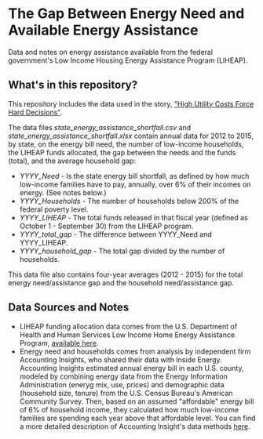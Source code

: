 # The Gap Between Energy Need and Available Energy Assistance
Data and notes on energy assistance available from the federal government's Low Income Housing Energy Assistance Program (LIHEAP).

## What's in this repository?

This repository includes the data used in the story, ["High Utility Costs Force Hard Decisions"](http://insideenergy.org/2016/05/08/high-utility-costs-force-hard-decisions-for-the-poor/).

The data files *state_energy_assistance_shortfall.csv* and *state_energy_assistance_shortfall.xlsx* contain annual data for 2012 to 2015, by state, on the energy bill need, the number of low-income households, the LIHEAP funds allocated, the gap between the needs and the funds (total), and the average household gap:
* *YYYY_Need* -  Is the state energy bill shortfall, as defined by how much low-income families have to pay, annually, over 6% of their incomes on energy. (See notes below.)
* *YYYY_Households* - The number of households below 200% of the federal poverty level. 
* *YYYY_LIHEAP* - The total funds released in that fiscal year (defined as October 1 - September 30) from the LIHEAP program.
* *YYYY_total_gap* - The difference between YYYY_Need and YYYY_LIHEAP.
* *YYYY_household_gap* - The total gap divided by the number of households.

This data file also contains four-year averages (2012 - 2015) for the total energy need/assistance gap and the household need/assistance gap.

## Data Sources and Notes

* LIHEAP funding allocation data comes from the U.S. Department of Health and Human Services Low Income Home Energy Assistance Program, [available here](https://liheapch.acf.hhs.gov/Funding/funding.htm).
* Energy need and households comes from analysis by independent firm Accounting Insights, who shared their data with Inside Energy. Accounting Insights estimated annual energy bill in each U.S. county, modeled by combining energy data from the Energy Information Administration (eneryg mix, use, prices) and demographic data (household size, tenure) from the U.S. Census Bureau's American Community Survey. Then, based on an assumed "affordable" energy bill of 6% of household income, they calculated how much low-income families are spending each year above that affordable level. You can find a more detailed description of Accounting Insight's data methods [here](http://insideenergy.org/files/2016/05/2015-ConnecticutHEAG-11-30-15.pdf).